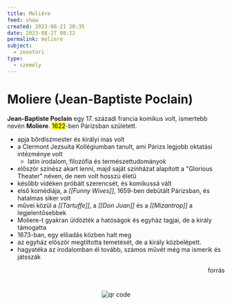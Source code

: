 ```yaml
---
title: Moliére
feed: show
created: 2023-08-21 20:35
date: 2023-08-27 08:22
permalink: moliere
subject:
  - zenetöri
type:
  - személy
---
```

# Moliere (Jean-Baptiste Poclain)

**Jean-Baptiste Poclain** egy 17. századi francia komikus volt, ismertebb nevén **Moliere**. <mark>1622</mark>-ben Párizsban született.

- apja bőrdíszmester és királyi inas volt
- a Clermont Jezsuita Kollégiumban tanult, ami Párizs legjobb oktatási intézménye volt
	- latin irodalom, filozófia és természettudományok
- először színész akart lenni, majd saját színházat alapított a "Glorious Theater" néven, de nem volt hosszú életű
- később vidéken próbált szerencsét, és komikussá vált
- első komédiája, a _[[Funny Wives]]_, 1659-ben debütált Párizsban, és hatalmas siker volt
- művei közül a _[[Tartuffe]]_, a _[[Don Juan]]_ és a _[[Mizantrop]]_ a legjelentősebbek
- Moliere-t gyakran üldözték a hatóságok és egyház tagjai, de a király támogatta
- 1673-ban, egy előadás közben halt meg
- az egyház először megtiltotta temetését, de a király közbelépett.
- hagyatéka az irodalomban él tovább, számos művét még ma ismerik és játsszák
<p href="https://vk.com/wall-153681721_18718?lang=en" style="text-align: right;">forrás</p>



#
<p style="text-align: center;"><img src="https://chart.googleapis.com/chart?cht=qr&chl=https://notes.andrasdenes.com/moliere&chs=180x180&choe=UTF-8&chld=L|2" alt="qr code"></p>

